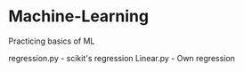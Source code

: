 # Machine-Learning
Practicing basics of ML

regression.py     - scikit's regression
Linear.py         - Own regression

